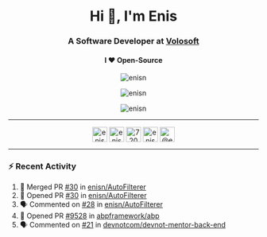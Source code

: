 <h1 align="center">Hi 👋, I'm Enis</h1>
<h3 align="center">A Software Developer at <a href="/volosoft">Volosoft</a></h3>

<h4 align="center"> I ❤ Open-Source</h4>

<p align="center"> <img src="https://komarev.com/ghpvc/?username=enisn" alt="enisn" /> </p>

<p align="center">
<img src="https://github-readme-stats.vercel.app/api/top-langs/?username=enisn&layout=compact" alt="enisn" />
</p>

<p align="center">
<img src="https://github-readme-stats.vercel.app/api?username=enisn&show_icons=true" alt="enisn" />
</p>

<hr />

<p align="center">
<a href="https://dev.to/enisn" target="blank"><img align="center" src="https://cdn.jsdelivr.net/npm/simple-icons@3.0.1/icons/dev-dot-to.svg" alt="enisn" height="30" width="30" /></a>
<a href="https://twitter.com/enisnecipoglu" target="blank"><img align="center" src="https://cdn.jsdelivr.net/npm/simple-icons@3.0.1/icons/twitter.svg" alt="enisnecipoglu" height="30" width="30" /></a>
<a href="https://stackoverflow.com/users/7200126" target="blank"><img align="center" src="https://cdn.jsdelivr.net/npm/simple-icons@3.0.1/icons/stackoverflow.svg" alt="7200126" height="30" width="30" /></a>
<a href="https://instagram.com/enisnecipoglu" target="blank"><img align="center" src="https://cdn.jsdelivr.net/npm/simple-icons@3.0.1/icons/instagram.svg" alt="enisnecipoglu" height="30" width="30" /></a>
<a href="https://medium.com/@enis.necipoglu" target="blank"><img align="center" src="https://cdn.jsdelivr.net/npm/simple-icons@3.0.1/icons/medium.svg" alt="@enis.necipoglu" height="30" width="30" /></a>
</p>

<hr />

### :zap: Recent Activity

<!--START_SECTION:activity-->
1. 🎉 Merged PR [#30](https://github.com/enisn/AutoFilterer/pull/30) in [enisn/AutoFilterer](https://github.com/enisn/AutoFilterer)
2. 💪 Opened PR [#30](https://github.com/enisn/AutoFilterer/pull/30) in [enisn/AutoFilterer](https://github.com/enisn/AutoFilterer)
3. 🗣 Commented on [#28](https://github.com/enisn/AutoFilterer/issues/28) in [enisn/AutoFilterer](https://github.com/enisn/AutoFilterer)
4. 💪 Opened PR [#9528](https://github.com/abpframework/abp/pull/9528) in [abpframework/abp](https://github.com/abpframework/abp)
5. 🗣 Commented on [#21](https://github.com/devnotcom/devnot-mentor-back-end/issues/21) in [devnotcom/devnot-mentor-back-end](https://github.com/devnotcom/devnot-mentor-back-end)
<!--END_SECTION:activity-->
